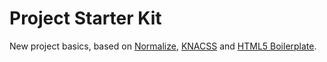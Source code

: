 # Project Starter Kit

New project basics, based on [Normalize](https://github.com/necolas/normalize.css), [KNACSS](https://github.com/raphaelgoetter/KNACSS) and [HTML5 Boilerplate](https://github.com/h5bp/html5-boilerplate).
